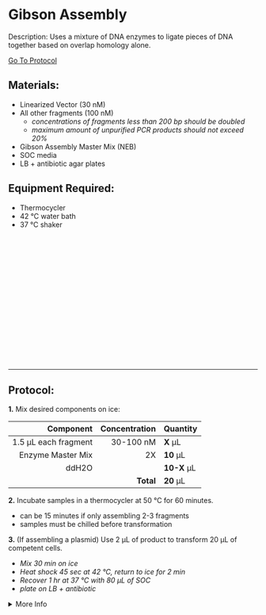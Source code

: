Gibson Assembly
================================================================================
Description: Uses a mixture of DNA enzymes to ligate pieces of DNA together based on overlap homology alone.

[Go To Protocol](#protocol)

Materials:
--------------------------------------------------------------------------------
  * Linearized Vector (30 nM)
  * All other fragments (100 nM)
    * *concentrations of fragments less than 200 bp should be doubled*
    * *maximum amount of unpurified PCR products should not exceed 20%*
  * Gibson Assembly Master Mix (NEB)
  * SOC media
  * LB + antibiotic agar plates

Equipment Required:
--------------------------------------------------------------------------------
  * Thermocycler
  * 42 °C water bath
  * 37 °C shaker
  
<br/>

<br/>

<br/>

<br/>

<br/>

<br/>

<br/>

<br/>

<br/>

<br/>

<br/>

<br/>

<br/>

<br/>

<br/>

<!-- Use <br/> to fill in first page -->
  
  
___
Protocol:
--------------------------------------------------------------------------------
**1.** Mix desired components on ice:

  | Component | Concentration | Quantity | 
  | ---------: | ---------: | :---------- |
  | 1.5 µL each fragment| 30-100 nM | **X**  µL | 
  | Enzyme Master Mix | 2X | **10**  µL |
  | ddH2O || **10-X**  µL |
  || **Total** | **20** µL |
  
  <!-- : in the pipes specify justification -->
  <!-- **X** bolds the inside -->
  
**2.** Incubate samples in a thermocycler at 50 °C for 60 minutes.
   * can be 15 minutes if only assembling 2-3 fragments
   * samples must be chilled before transformation
 
**3.** (If assembling a plasmid) Use 2 µL  of product to transform 20 µL of competent cells.
   * *Mix 30 min on ice*
   * *Heat shock 45 sec at 42 °C, return to ice for 2 min*
   * *Recover 1 hr at 37 °C with 80 µL of SOC*
   * *plate on LB + antibiotic*


<!-- The text below creates dropdown lists for links to next steps or hyperlinks -->


<details>
  <summary>More Info</summary>
  
  <a href="https://www.neb.com/protocols/2012/09/25/gibson-assembly-master-mix-assembly">
NEB website</a>  

</details>
